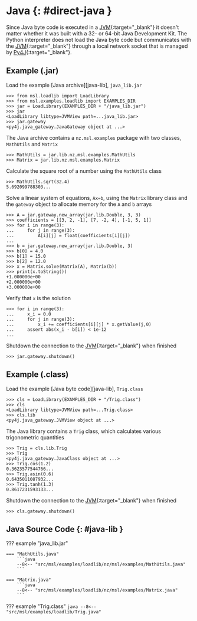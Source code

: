 # Java {: #direct-java }

Since Java byte code is executed in a [JVM]{:target="_blank"} it doesn't matter whether it was built with a 32- or 64-bit Java Development Kit. The Python interpreter does not load the Java byte code but communicates with the [JVM]{:target="_blank"} through a local network socket that is managed by [Py4J]{:target="_blank"}.

## Example (.jar)
Load the example [Java archive][java-lib], `java_lib.jar`

```pycon
>>> from msl.loadlib import LoadLibrary
>>> from msl.examples.loadlib import EXAMPLES_DIR
>>> jar = LoadLibrary(EXAMPLES_DIR + "/java_lib.jar")
>>> jar
<LoadLibrary libtype=JVMView path=...java_lib.jar>
>>> jar.gateway
<py4j.java_gateway.JavaGateway object at ...>

```

The Java archive contains a `nz.msl.examples` package with two classes, `MathUtils` and `Matrix`

```pycon
>>> MathUtils = jar.lib.nz.msl.examples.MathUtils
>>> Matrix = jar.lib.nz.msl.examples.Matrix

```

Calculate the square root of a number using the `MathUtils` class

```pycon
>>> MathUtils.sqrt(32.4)
5.692099788303...

```

Solve a linear system of equations, `Ax=b`, using the `Matrix` library class and the `gateway` object to allocate memory for the `A` and `b` arrays

```pycon
>>> A = jar.gateway.new_array(jar.lib.Double, 3, 3)
>>> coefficients = [[3, 2, -1], [7, -2, 4], [-1, 5, 1]]
>>> for i in range(3):
...     for j in range(3):
...         A[i][j] = float(coefficients[i][j])
...
>>> b = jar.gateway.new_array(jar.lib.Double, 3)
>>> b[0] = 4.0
>>> b[1] = 15.0
>>> b[2] = 12.0
>>> x = Matrix.solve(Matrix(A), Matrix(b))
>>> print(x.toString())
+1.000000e+00
+2.000000e+00
+3.000000e+00

```

Verify that `x` is the solution

```pycon
>>> for i in range(3):
...     x_i = 0.0
...     for j in range(3):
...         x_i += coefficients[i][j] * x.getValue(j,0)
...     assert abs(x_i - b[i]) < 1e-12
...

```

Shutdown the connection to the [JVM]{:target="_blank"} when finished

```pycon
>>> jar.gateway.shutdown()

```

## Example (.class)

Load the example [Java byte code][java-lib], `Trig.class`

```pycon
>>> cls = LoadLibrary(EXAMPLES_DIR + "/Trig.class")
>>> cls
<LoadLibrary libtype=JVMView path=...Trig.class>
>>> cls.lib
<py4j.java_gateway.JVMView object at ...>

```

The Java library contains a `Trig` class, which calculates various trigonometric quantities

```pycon
>>> Trig = cls.lib.Trig
>>> Trig
<py4j.java_gateway.JavaClass object at ...>
>>> Trig.cos(1.2)
0.3623577544766...
>>> Trig.asin(0.6)
0.6435011087932...
>>> Trig.tanh(1.3)
0.8617231593133...

```

Shutdown the connection to the [JVM]{:target="_blank"} when finished

```pycon
>>> cls.gateway.shutdown()

```

## Java Source Code {: #java-lib }

??? example "java_lib.jar"

    === "MathUtils.java"
        ```java
        --8<-- "src/msl/examples/loadlib/nz/msl/examples/MathUtils.java"
        ```

    === "Matrix.java"
        ```java
        --8<-- "src/msl/examples/loadlib/nz/msl/examples/Matrix.java"
        ```

??? example "Trig.class"
    ```java
    --8<-- "src/msl/examples/loadlib/Trig.java"
    ```

[JVM]: https://en.wikipedia.org/wiki/Java_virtual_machine
[Py4J]: https://www.py4j.org/

